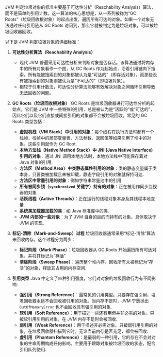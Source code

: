 
JVM 判定垃圾对象的标准主要基于可达性分析（Reachability Analysis）算法，而不是简单的引用计数。这一算法的核心思想是，从一系列被称为“GC Roots”（垃圾回收根对象）的起点出发，遍历所有可达的对象。如果一个对象无法通过任何引用链从 GC Roots 访问到，那么它就被判定为是垃圾对象，可以被垃圾回收器回收。

以下是 JVM 判定垃圾对象的详细标准：

1.  **可达性分析算法（Reachability Analysis）**
    *   现代 JVM 普遍采用可达性分析来判断对象是否存活。该算法通过将内存中的所有对象看作一个图，从 GC Roots 作为起始点，沿着引用链向下搜索。所有能被搜索到的对象都被认为是“可达的”（即存活对象），而那些没有被搜索到的对象则被认为是“不可达的”（即垃圾对象）。
    *   相较于引用计数法，可达性分析算法能够有效解决对象之间循环引用导致无法回收的问题。

2.  **GC Roots（垃圾回收根对象）**
    GC Roots 是垃圾回收器进行可达性分析的起始点。它们是 JVM 中一些特殊的引用，总是被认为是“活跃的”或“可达的”，因此它们以及它们直接或间接引用的对象都不会被垃圾回收。常见的 GC Roots 类型包括：
    *   **虚拟机栈（VM Stack）中引用的对象**：每个线程在执行方法时都有一个栈帧，栈帧中的局部变量表、方法参数、返回值等如果引用了堆中的对象，这些引用就作为 GC Root.
    *   **本地方法栈（Native Method Stack）中 JNI (Java Native Interface) 引用的对象**：通过 JNI 调用本地方法时，本地方法栈中可能保存着对 Java 对象的引用.
    *   **方法区（Method Area）中类静态属性引用的对象**：类的静态变量属于类本身，只要类被加载且未被卸载，静态字段引用的对象就保持可达.
    *   **方法区中常量引用的对象**：例如字符串常量池中的引用.
    *   **所有被同步锁（`synchronized` 关键字）持有的对象**：正在被用作同步监视器的对象.
    *   **活跃线程（Active Threads）**：正在运行的线程对象本身及其线程本地变量.
    *   **系统类加载器加载的类**：如 Java 标准库中的类.
    *   **JVM 内部的一些对象**：为了 JVM 自身的目的而持有的对象，具体取决于 JVM 的实现.

3.  **标记-清除（Mark-and-Sweep）过程**
    垃圾回收器通常采用“标记-清除”算法来回收内存。这个过程分为两步：
    *   **标记阶段（Mark Phase）**：垃圾回收器从 GC Roots 开始遍历所有可达对象，并将其标记为“存活”.
    *   **清除阶段（Sweep Phase）**：遍历整个堆内存，回收所有未被标记为“存活”的对象，释放其占用的内存空间.

4.  **引用类型**
    Java 中定义了四种引用强度，它们对对象的垃圾回收行为有不同影响:
    *   **强引用（Strong Reference）**：最常见的引用类型。只要存在强引用，垃圾回收器永远不会回收被引用的对象。当内存不足时，JVM 宁愿抛出 `OutOfMemoryError` 也不会回收具有强引用的对象.
    *   **软引用（Soft Reference）**：用于描述一些还有用但并非必需的对象。只被软引用引用的对象，在 JVM 内存不足时会被回收.
    *   **弱引用（Weak Reference）**：用于描述非必需对象。只被弱引用引用的对象，在垃圾回收器扫描到它时，无论当前内存是否充足，都会被回收.
    *   **虚引用（Phantom Reference）**：是最弱的一种引用，它的存在不会对对象的生命周期构成任何影响。主要用于跟踪对象被垃圾回收的状态，配合引用队列使用.
